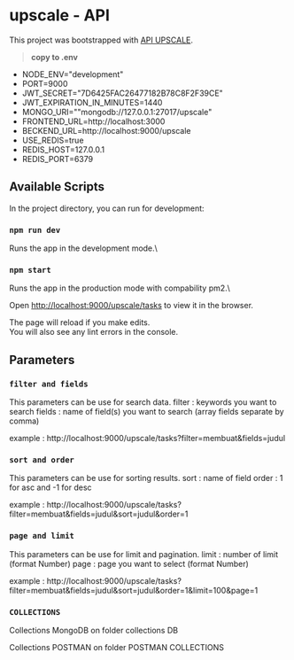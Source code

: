 # upscale - API

This project was bootstrapped with [API UPSCALE](https://github.com/hektahendrapriana/upscale).

> **copy to .env**

*   NODE_ENV="development"
*   PORT=9000
*   JWT_SECRET="7D6425FAC26477182B78C8F2F39CE"
*   JWT_EXPIRATION_IN_MINUTES=1440
*   MONGO_URI=""mongodb://127.0.0.1:27017/upscale"
*   FRONTEND_URL=http://localhost:3000
*   BECKEND_URL=http://localhost:9000/upscale
*   USE_REDIS=true
*   REDIS_HOST=127.0.0.1
*   REDIS_PORT=6379


## Available Scripts

In the project directory, you can run for development:

### `npm run dev`

Runs the app in the development mode.\

### `npm start`

Runs the app in the production mode with compability pm2.\


Open [http://localhost:9000/upscale/tasks](http://localhost:9000/upscale/tasks) to view it in the browser.

The page will reload if you make edits.\
You will also see any lint errors in the console.

## Parameters

### `filter and fields`
This parameters can be use for search data.
filter : keywords you want to search
fields : name of field(s) you want to search (array fields separate by comma)

example : http://localhost:9000/upscale/tasks?filter=membuat&fields=judul

### `sort and order`
This parameters can be use for sorting results.
sort : name of field
order : 1 for asc and -1 for desc

example : http://localhost:9000/upscale/tasks?filter=membuat&fields=judul&sort=judul&order=1

### `page and limit`
This parameters can be use for limit and pagination.
limit : number of limit (format Number)
page : page you want to select (format Number)

example : http://localhost:9000/upscale/tasks?filter=membuat&fields=judul&sort=judul&order=1&limit=100&page=1


### `COLLECTIONS`
Collections MongoDB on folder collections DB

Collections POSTMAN on folder POSTMAN COLLECTIONS
